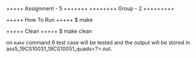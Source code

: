 +++++ Assignment - 5 +++++++
++++++++ Group - 2 +++++++++

+++++ How To Run +++++
$ make

+++++ Clean +++++
$ make clean

on 	`make` command 6 test case will be tested and the output will be stored in ass5_19CS10031_19CS10051_quads<?>.out.